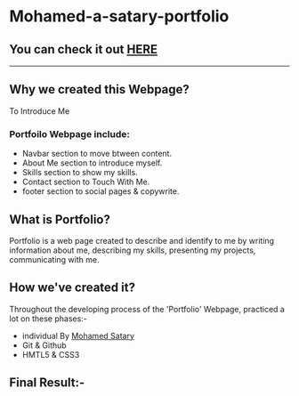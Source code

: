 # Mohamed-a-satary-portfolio
## You can check it out [HERE](https://gsg-cf05.github.io/Mohamed-a-satary-portfolio/)

---




## Why we created this Webpage?
To Introduce Me

### Portfoilo Webpage include:

- Navbar section to move btween content.
- About Me section to introduce myself.
- Skills section to show my skills.
- Contact section to Touch With Me.
- footer section to social pages & copywrite.


## What is Portfolio?

Portfolio is a web page created to describe and identify to me by writing information about me, describing my skills, presenting my projects, communicating with me.

## How we've created it?

Throughout the developing process of the 'Portfolio' Webpage, practiced a lot on these phases:-

- individual By [Mohamed Satary](https://github.com/MohamedSatary)
- Git & Github
- HMTL5 & CSS3

## Final Result:-

<p float="left">
  <https://i.ibb.co/5KnDSMn/screencapture-127-0-0-1-5500-index-html-2022-02-03-16-56-29.png" width="400" />
  
</p>
